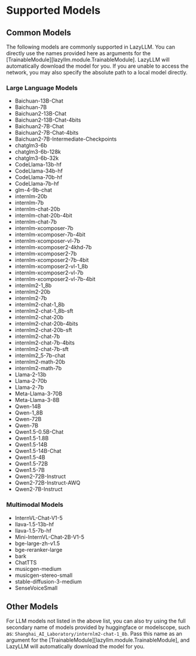 # Supported Models

## Common Models

The following models are commonly supported in LazyLLM. You can directly use the names provided here as arguments for the [TrainableModule][lazyllm.module.TrainableModule]. LazyLLM will automatically download the model for you. If you are unable to access the network, you may also specify the absolute path to a local model directly.

### Large Language Models

- Baichuan-13B-Chat
- Baichuan-7B
- Baichuan2-13B-Chat
- Baichuan2-13B-Chat-4bits
- Baichuan2-7B-Chat
- Baichuan2-7B-Chat-4bits
- Baichuan2-7B-Intermediate-Checkpoints
- chatglm3-6b
- chatglm3-6b-128k
- chatglm3-6b-32k
- CodeLlama-13b-hf
- CodeLlama-34b-hf
- CodeLlama-70b-hf
- CodeLlama-7b-hf
- glm-4-9b-chat
- internlm-20b
- internlm-7b
- internlm-chat-20b
- internlm-chat-20b-4bit
- internlm-chat-7b
- internlm-xcomposer-7b
- internlm-xcomposer-7b-4bit
- internlm-xcomposer-vl-7b
- internlm-xcomposer2-4khd-7b
- internlm-xcomposer2-7b
- internlm-xcomposer2-7b-4bit
- internlm-xcomposer2-vl-1_8b
- internlm-xcomposer2-vl-7b
- internlm-xcomposer2-vl-7b-4bit
- internlm2-1_8b
- internlm2-20b
- internlm2-7b
- internlm2-chat-1_8b
- internlm2-chat-1_8b-sft
- internlm2-chat-20b
- internlm2-chat-20b-4bits
- internlm2-chat-20b-sft
- internlm2-chat-7b
- internlm2-chat-7b-4bits
- internlm2-chat-7b-sft
- internlm2_5-7b-chat
- internlm2-math-20b
- internlm2-math-7b
- Llama-2-13b
- Llama-2-70b
- Llama-2-7b
- Meta-Llama-3-70B
- Meta-Llama-3-8B
- Qwen-14B
- Qwen-1_8B
- Qwen-72B
- Qwen-7B
- Qwen1.5-0.5B-Chat
- Qwen1.5-1.8B
- Qwen1.5-14B
- Qwen1.5-14B-Chat
- Qwen1.5-4B
- Qwen1.5-72B
- Qwen1.5-7B
- Qwen2-72B-Instruct
- Qwen2-72B-Instruct-AWQ
- Qwen2-7B-Instruct

### Multimodal Models

- InternVL-Chat-V1-5
- llava-1.5-13b-hf
- llava-1.5-7b-hf
- Mini-InternVL-Chat-2B-V1-5
- bge-large-zh-v1.5
- bge-reranker-large
- bark
- ChatTTS
- musicgen-medium
- musicgen-stereo-small
- stable-diffusion-3-medium
- SenseVoiceSmall

## Other Models

For LLM models not listed in the above list, you can also try using the full secondary name of models provided by huggingface or modelscope, such as: `Shanghai_AI_Laboratory/internlm2-chat-1_8b`. Pass this name as an argument for the [TrainableModule][lazyllm.module.TrainableModule], and LazyLLM will automatically download the model for you.
